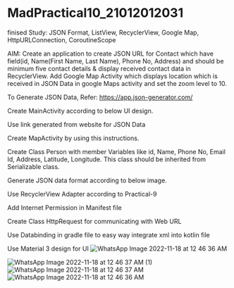 # MadPractical10_21012012031
finised
Study: JSON Format, ListView, RecyclerView, Google Map, HttpURLConnection, CoroutineScope

AIM: Create an application to create JSON URL for Contact which have field(id, Name(First Name, Last Name), Phone No, Address) and should be minimum five contact details & display received contact data in RecyclerView. Add Google Map Activity which displays location which is received in JSON Data in google Maps activity and set the zoom level to 10.

To Generate JSON Data, Refer: https://app.json-generator.com/

Create MainActivity according to below UI design.

Use link generated from website for JSON Data

Create MapActivity by using this instructions.

Create Class Person with member Variables like id, Name, Phone No, Email Id, Address, Latitude, Longitude. This class should be inherited from Serializable class.

Generate JSON data format according to below image.

Use RecyclerView Adapter according to Practical-9

Add Internet Permission in Manifest file

Create Class HttpRequest for communicating with Web URL

Use Databinding in gradle file to easy way integrate xml into kotlin file

Use Material 3 design for UI
![WhatsApp Image 2022-11-18 at 12 46 36 AM](https://user-images.githubusercontent.com/110801380/202578968-320f17f9-71e9-4484-838a-5ffaeb4ef4ce.jpeg)

![WhatsApp Image 2022-11-18 at 12 46 37 AM (1)](https://user-images.githubusercontent.com/110801380/202578879-62f9ced9-ba5f-49ae-a520-f8f7b31c6e83.jpeg)
![WhatsApp Image 2022-11-18 at 12 46 37 AM](https://user-images.githubusercontent.com/110801380/202578891-58e87735-950a-45f1-bf73-67e6ab8a0a25.jpeg)
![WhatsApp Image 2022-11-18 at 12 46 36 AM](https://user-images.githubusercontent.com/110801380/202578897-a3eda0b8-b1ab-4d5e-81f4-0678a6292ec7.jpeg)

